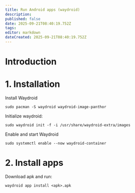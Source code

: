 ```yaml
---
title: Run Android apps (waydroid)
description: 
published: false
date: 2025-09-21T08:40:19.752Z
tags: 
editor: markdown
dateCreated: 2025-09-21T08:40:19.752Z
---
```


# Introduction

# 1. Installation

Install Waydroid
```
sudo pacman -S waydroid waydroid-image-panthor
```

Initialize waydroid:

[`sudo waydroid init -s GAPPS`]: # 

```
sudo waydroid init -f -i /usr/share/waydroid-extra/images
```

Enable and start Waydroid
```
sudo systemctl enable --now waydroid-container
```

# 2. Install apps
Download apk and run:
```
waydroid app install <apk>.apk
```
